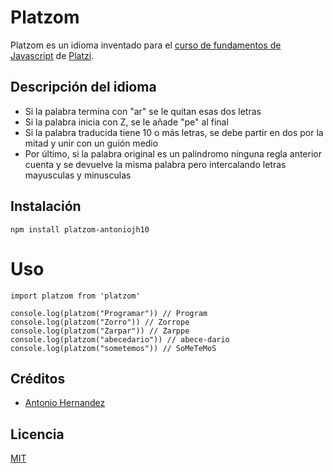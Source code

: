 # Platzom

Platzom es un idioma inventado para el [curso de fundamentos de Javascript](https://platzi.com/js) de [Platzi](https://platzi.com).

## Descripción del idioma

- Si la palabra termina con "ar" se le quitan esas dos letras
- Si la palabra inicia con Z, se le añade "pe" al final
- Si la palabra traducida tiene 10 o más letras, se debe partir en dos por la mitad y unir con un guión medio
- Por último, si la palabra original es un palindromo ninguna regla anterior cuenta y se devuelve la misma palabra pero intercalando letras mayusculas y minusculas

## Instalación

```
npm install platzom-antoniojh10
```

# Uso

```
import platzom from 'platzom'

console.log(platzom("Programar")) // Program
console.log(platzom("Zorro")) // Zorrope
console.log(platzom("Zarpar")) // Zarppe
console.log(platzom("abecedario")) // abece-dario
console.log(platzom("sometemos")) // SoMeTeMoS
```

## Créditos
- [Antonio Hernandez](https://twitter.com/antoniojh)

## Licencia

[MIT](https://opensource.org/licenses/MIT)